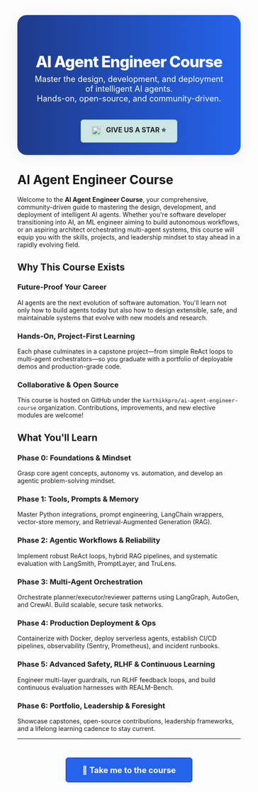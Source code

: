 <div style="background: linear-gradient(90deg, #1e3a8a 0%, #2563eb 100%); color: #fff; border-radius: 1.5em; margin-bottom: 2.5em; padding: 2.5em 2em 2em 2em; box-shadow: 0 4px 32px rgba(30,58,138,0.08); text-align: center;">
  <h1 style="font-size: 2.5em; font-weight: 800; margin-bottom: 0.2em; letter-spacing: -1px;">AI Agent Engineer Course</h1>
  <p style="font-size: 1.3em; font-weight: 400; max-width: 700px; margin: 0 auto 1.2em auto;">
    Master the design, development, and deployment of intelligent AI agents.<br>
    Hands-on, open-source, and community-driven.
  </p>
  <a href="https://github.com/karthikkpro/ai-agent-engineer-course/stargazers" target="_blank" style="display:inline-block; background:#cce6e6; color:#222; border-radius:6px; padding:12px 24px; text-decoration:none; font-weight:bold; font-size:1.1em; box-shadow:0 2px 8px rgba(0,0,0,0.04); border:1px solid #b2dfdb; margin-top: 1em;">
    <img src="https://github.githubassets.com/images/modules/logos_page/GitHub-Mark.png" alt="GitHub" width="20" style="vertical-align:middle; margin-right:8px;">
    GIVE US A STAR ⭐
  </a>
</div>

# AI Agent Engineer Course

Welcome to the **AI Agent Engineer Course**, your comprehensive, community-driven guide to mastering the design, development, and deployment of intelligent AI agents. Whether you're software developer transitioning into AI, an ML engineer aiming to build autonomous workflows, or an aspiring architect orchestrating multi-agent systems, this course will equip you with the skills, projects, and leadership mindset to stay ahead in a rapidly evolving field.

## Why This Course Exists

### Future-Proof Your Career

AI agents are the next evolution of software automation. You'll learn not only how to build agents today but also how to design extensible, safe, and maintainable systems that evolve with new models and research.

### Hands-On, Project-First Learning

Each phase culminates in a capstone project—from simple ReAct loops to multi-agent orchestrators—so you graduate with a portfolio of deployable demos and production-grade code.

### Collaborative & Open Source

This course is hosted on GitHub under the `karthikkpro/ai-agent-engineer-course` organization. Contributions, improvements, and new elective modules are welcome!

## What You'll Learn

### Phase 0: Foundations & Mindset

Grasp core agent concepts, autonomy vs. automation, and develop an agentic problem-solving mindset.

### Phase 1: Tools, Prompts & Memory

Master Python integrations, prompt engineering, LangChain wrappers, vector-store memory, and Retrieval-Augmented Generation (RAG).

### Phase 2: Agentic Workflows & Reliability

Implement robust ReAct loops, hybrid RAG pipelines, and systematic evaluation with LangSmith, PromptLayer, and TruLens.

### Phase 3: Multi-Agent Orchestration

Orchestrate planner/executor/reviewer patterns using LangGraph, AutoGen, and CrewAI. Build scalable, secure task networks.

### Phase 4: Production Deployment & Ops

Containerize with Docker, deploy serverless agents, establish CI/CD pipelines, observability (Sentry, Prometheus), and incident runbooks.

### Phase 5: Advanced Safety, RLHF & Continuous Learning

Engineer multi-layer guardrails, run RLHF feedback loops, and build continuous evaluation harnesses with REALM-Bench.

### Phase 6: Portfolio, Leadership & Foresight

Showcase capstones, open-source contributions, leadership frameworks, and a lifelong learning cadence to stay current.

---

<div style="text-align:center; margin: 3em 0 2em 0;">
  <a href="phase-0/lesson-1/" style="display:inline-block; background:#2563eb; color:#fff; border-radius:6px; padding:16px 36px; text-decoration:none; font-weight:bold; font-size:1.3em; box-shadow:0 2px 8px rgba(30,58,138,0.08); border:1px solid #1e3a8a; transition: background 0.2s;">
    🚀 Take me to the course
  </a>
</div>
